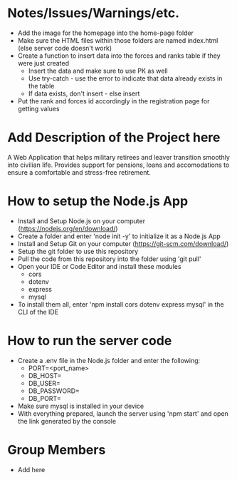 # Notes/Issues/Warnings/etc. 
- Add the image for the homepage into the home-page folder
- Make sure the HTML files within those folders are named index.html (else server code doesn't work)
- Create a function to insert data into the forces and ranks table if they were just created
    - Insert the data and make sure to use PK as well
    - Use try-catch - use the error to indicate that data already exists in the table
    - If data exists, don't insert - else insert
- Put the rank and forces id accordingly in the registration page for getting values

# Add Description of the Project here
A Web Application that helps military retirees and leaver transition smoothly into civilian life.
Provides support for pensions, loans and accomodations to ensure a comfortable and stress-free retirement.

# How to setup the Node.js App
- Install and Setup Node.js on your computer (https://nodejs.org/en/download/)
- Create a folder and enter 'node init -y' to initialize it as a Node.js App
- Install and Setup Git on your computer (https://git-scm.com/download/)
- Setup the git folder to use this repository
- Pull the code from this repository into the folder using 'git pull'
- Open your IDE or Code Editor and install these modules
    - cors
    - dotenv
    - express
    - mysql
- To install them all, enter 'npm install cors dotenv express mysql' in the CLI of the IDE

# How to run the server code
- Create a .env file in the Node.js folder and enter the following:
    - PORT=<port_name>
    - DB_HOST=<mysql-host>
    - DB_USER=<mysql-username>
    - DB_PASSWORD=<mysql-host-password>
    - DB_PORT=<mysql-host-password>
- Make sure mysql is installed in your device
- With everything prepared, launch the server using 'npm start' and open the link generated by the console

# Group Members
- Add here
